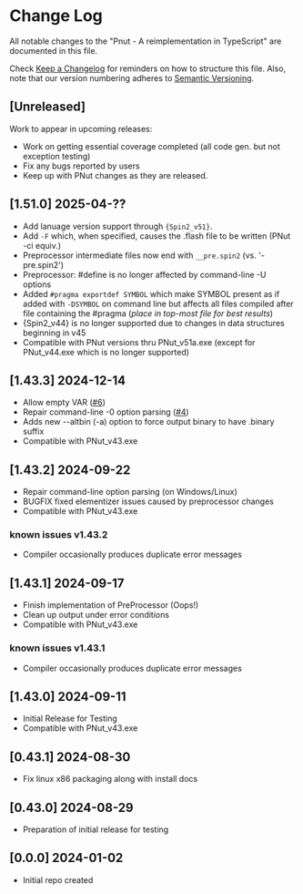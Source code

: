 # Change Log

All notable changes to the "Pnut - A reimplementation in TypeScript" are documented in this file.

Check [Keep a Changelog](http://keepachangelog.com/) for reminders on how to structure this file. Also, note that our version numbering adheres to [Semantic Versioning](https://semver.org/spec/v2.0.0.html).

## [Unreleased]

Work to appear in upcoming releases:

- Work on getting essential coverage completed (all code gen. but not exception testing)
- Fix any bugs reported by users
- Keep up with PNut changes as they are released.

## [1.51.0] 2025-04-??

- Add lanuage version support through `{Spin2_v51}`.
- Add `-F` which, when specified, causes the .flash file to be written (PNut -ci equiv.)
- Preprocessor intermediate files now end with `__pre.spin2` (vs. '-pre.spin2') 
- Preprocessor: #define is no longer affected by command-line -U options
- Added `#pragma exportdef SYMBOL` which make SYMBOL present as if added with `-DSYMBOL` on command line but affects all files compiled after file containing the #pragma (*place in top-most file for best results*)
- {Spin2_v44} is no longer supported due to changes in data structures beginning in v45
- Compatible with PNut versions thru PNut_v51a.exe (except for PNut_v44.exe which is no longer supported)

## [1.43.3] 2024-12-14

- Allow empty VAR ([#6](https://github.com/ironsheep/PNut-TS/issues/6))
- Repair command-line -0 option parsing ([#4](https://github.com/ironsheep/PNut-TS/issues/4))
- Adds new --altbin (-a) option to force output binary to have .binary suffix
- Compatible with PNut_v43.exe

## [1.43.2] 2024-09-22

- Repair command-line option parsing (on Windows/Linux)
- BUGFIX fixed elementizer issues caused by preprocessor changes
- Compatible with PNut_v43.exe

### known issues v1.43.2

- Compiler occasionally produces duplicate error messages

## [1.43.1] 2024-09-17

- Finish implementation of PreProcessor (Oops!)
- Clean up output under error conditions
- Compatible with PNut_v43.exe

### known issues v1.43.1

- Compiler occasionally produces duplicate error messages

## [1.43.0] 2024-09-11

- Initial Release for Testing
- Compatible with PNut_v43.exe

## [0.43.1] 2024-08-30

- Fix linux x86 packaging along with install docs

## [0.43.0] 2024-08-29

- Preparation of initial release for testing

## [0.0.0] 2024-01-02

- Initial repo created
